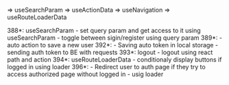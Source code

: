 => useSearchParam
=> useActionData
=> useNavigation
=> useRouteLoaderData

388*: useSearchParam
    - set query param and get access to it using useSearchParam
    - toggle between sigin/register using query param
389*: 
    - auto action to save a new user
392*:
    - Saving auto token in local storage
    - sending auth token to BE with requests
393*: logout
    - logout using react path and action
394*: useRouteLoaderData
    - conditionaly display buttons if logged in using loader
396*:
    - Redirect user to auth page if they try to access authorized page without logged in
    - usig loader